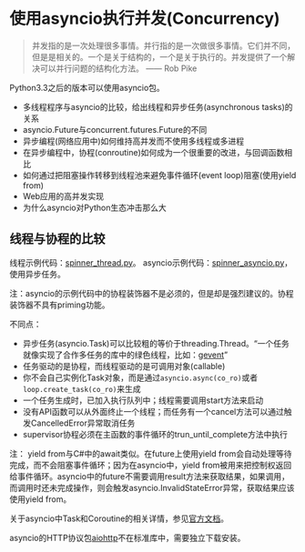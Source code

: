# 使用asyncio执行并发(Concurrency)

> 并发指的是一次处理很多事情。并行指的是一次做很多事情。它们并不同，但是是相关的。一个是关于结构的，一个是关于执行的。并发提供了一个解决可以并行问题的结构化方法。  —— Rob Pike

Python3.3之后的版本可以使用asyncio包。

- 多线程程序与asyncio的比较，给出线程和异步任务(asynchronous tasks)的关系
- asyncio.Future与concurrent.futures.Future的不同
- 异步编程(网络应用中)如何维持高并发而不使用多线程或多进程
- 在异步编程中，协程(conroutine)如何成为一个很重要的改进，与回调函数相比
- 如何通过把阻塞操作转移到线程池来避免事件循环(event loop)阻塞(使用yield from)
- Web应用的高并发实现
- 为什么asyncio对Python生态冲击那么大

## 线程与协程的比较

线程示例代码：[spinner_thread.py](spinner_thread.py)。
asyncio示例代码：[spinner_asyncio.py](spinner_asyncio.py)，使用异步任务。

注：asyncio的示例代码中的协程装饰器不是必须的，但是却是强烈建议的。协程装饰器不具有priming功能。

不同点：

- 异步任务(asyncio.Task)可以比较粗的等价于threading.Thread。“一个任务就像实现了合作多任务的库中的绿色线程，比如：[gevent](http://www.gevent.org/)”
- 任务驱动的是协程，而线程驱动的是可调用对象(callable)
- 你不会自己实例化Task对象，而是通过`asyncio.async(co_ro)`或者`loop.create_task(co_ro)`来生成
- 一个任务生成时，已加入执行队列中；线程需要调用start方法来启动
- 没有API函数可以从外面终止一个线程；而任务有一个cancel方法可以通过触发CancelledError异常取消任务
- supervisor协程必须在主函数的事件循环的trun_until_complete方法中执行

注： yield from与C#中的await类似。在future上使用yield from会自动处理等待完成，而不会阻塞事件循环；因为在asyncio中，yield from被用来把控制权返回给事件循环。asyncio中的future不需要调用result方法来获取结果，如果调用，而调用时还未完成操作，则会触发asyncio.InvalidStateError异常，获取结果应该使用yield from。

关于asyncio中Task和Coroutine的相关详情，参见[官方文档](https://docs.python.org/3/library/asyncio-task.html)。

asyncio的HTTP协议包[aiohttp](https://pypi.python.org/pypi/aiohttp)不在标准库中，需要独立下载安装。